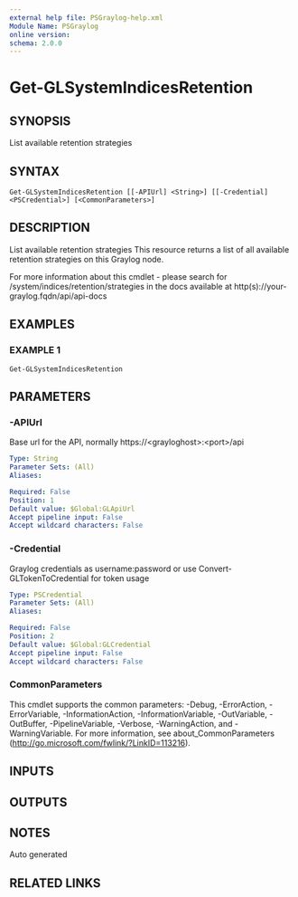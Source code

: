 ```yaml
---
external help file: PSGraylog-help.xml
Module Name: PSGraylog
online version:
schema: 2.0.0
---
```


# Get-GLSystemIndicesRetention

## SYNOPSIS
List available retention strategies

## SYNTAX

```
Get-GLSystemIndicesRetention [[-APIUrl] <String>] [[-Credential] <PSCredential>] [<CommonParameters>]
```

## DESCRIPTION
List available retention strategies
This resource returns a list of all available retention strategies on this Graylog node.

For more information about this cmdlet - please search for /system/indices/retention/strategies in the docs available at http(s)://your-graylog.fqdn/api/api-docs

## EXAMPLES

### EXAMPLE 1
```
Get-GLSystemIndicesRetention
```

## PARAMETERS

### -APIUrl
Base url for the API, normally https://\<grayloghost\>:\<port\>/api

```yaml
Type: String
Parameter Sets: (All)
Aliases:

Required: False
Position: 1
Default value: $Global:GLApiUrl
Accept pipeline input: False
Accept wildcard characters: False
```

### -Credential
Graylog credentials as username:password or use Convert-GLTokenToCredential for token usage

```yaml
Type: PSCredential
Parameter Sets: (All)
Aliases:

Required: False
Position: 2
Default value: $Global:GLCredential
Accept pipeline input: False
Accept wildcard characters: False
```

### CommonParameters
This cmdlet supports the common parameters: -Debug, -ErrorAction, -ErrorVariable, -InformationAction, -InformationVariable, -OutVariable, -OutBuffer, -PipelineVariable, -Verbose, -WarningAction, and -WarningVariable.
For more information, see about_CommonParameters (http://go.microsoft.com/fwlink/?LinkID=113216).

## INPUTS

## OUTPUTS

## NOTES
Auto generated

## RELATED LINKS
